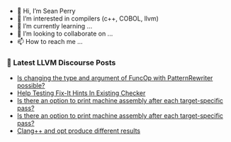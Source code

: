 - 👋 Hi, I’m Sean Perry
- 👀 I’m interested in compilers (c++, COBOL, llvm)
- 🌱 I’m currently learning ...
- 💞️ I’m looking to collaborate on ...
- 📫 How to reach me ...

<!---
s66perry/s66perry is a ✨ special ✨ repository because its `README.md` (this file) appears on your GitHub profile.
You can click the Preview link to take a look at your changes.
--->
### 📕 Latest LLVM Discourse Posts

<!-- DISCOURSE-LLVM:START -->
- [Is changing the type and argument of FuncOp with PatternRewriter possible?](https://discourse.llvm.org/t/is-changing-the-type-and-argument-of-funcop-with-patternrewriter-possible/61537#post_6)
- [Help Testing Fix-It Hints In Existing Checker](https://discourse.llvm.org/t/help-testing-fix-it-hints-in-existing-checker/61565#post_1)
- [Is there an option to print machine assembly after each target-specific pass?](https://discourse.llvm.org/t/is-there-an-option-to-print-machine-assembly-after-each-target-specific-pass/61563#post_2)
- [Is there an option to print machine assembly after each target-specific pass?](https://discourse.llvm.org/t/is-there-an-option-to-print-machine-assembly-after-each-target-specific-pass/61563#post_1)
- [Clang++ and opt produce different results](https://discourse.llvm.org/t/clang-and-opt-produce-different-results/61562#post_1)
<!-- DISCOURSE-LLVM:END -->
